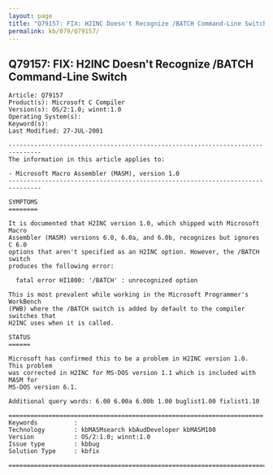 ```yaml
---
layout: page
title: "Q79157: FIX: H2INC Doesn't Recognize /BATCH Command-Line Switch"
permalink: kb/079/Q79157/
---
```


## Q79157: FIX: H2INC Doesn't Recognize /BATCH Command-Line Switch

	Article: Q79157
	Product(s): Microsoft C Compiler
	Version(s): OS/2:1.0; winnt:1.0
	Operating System(s): 
	Keyword(s): 
	Last Modified: 27-JUL-2001
	
	-------------------------------------------------------------------------------
	The information in this article applies to:
	
	- Microsoft Macro Assembler (MASM), version 1.0 
	-------------------------------------------------------------------------------
	
	SYMPTOMS
	========
	
	It is documented that H2INC version 1.0, which shipped with Microsoft Macro
	Assembler (MASM) versions 6.0, 6.0a, and 6.0b, recognizes but ignores C 6.0
	options that aren't specified as an H2INC option. However, the /BATCH switch
	produces the following error:
	
	  fatal error HI1800: '/BATCH' : unrecognized option
	
	This is most prevalent while working in the Microsoft Programmer's WorkBench
	(PWB) where the /BATCH switch is added by default to the compiler switches that
	H2INC uses when it is called.
	
	STATUS
	======
	
	Microsoft has confirmed this to be a problem in H2INC version 1.0. This problem
	was corrected in H2INC for MS-DOS version 1.1 which is included with MASM for
	MS-DOS version 6.1.
	
	Additional query words: 6.00 6.00a 6.00b 1.00 buglist1.00 fixlist1.10
	
	======================================================================
	Keywords          :  
	Technology        : kbMASMsearch kbAudDeveloper kbMASM100
	Version           : OS/2:1.0; winnt:1.0
	Issue type        : kbbug
	Solution Type     : kbfix
	
	=============================================================================
	
